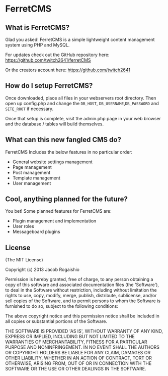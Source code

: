 FerretCMS
=========

What is FerretCMS?
--------------
Glad you asked! FerretCMS is a simple lightweight content management system using PHP and MySQL.

For updates check out the GitHub repository here:
https://github.com/twitch2641/ferretCMS

Or the creators account here:
https://github.com/twitch2641

How do I setup FerretCMS?
--------------
Once downloaded, place all files in your webservers root directory.
Then open up config.php and change the <code>DB_HOST</code>, <code>DB_USERNAME</code>,<code>DB_PASSWORD</code> and <code>SITE_ROOT</code> if necessary.

Once that setup is complete, visit the admin.php page in your web browser and the database / tables will build themselves.

What can this new fangled CMS do?
--------------
FerretCMS Includes the below features in no particular order:
- General website settings management
- Page management
-	Post management
-	Template management
-	User management

Cool, anything planned for the future?
--------------
You bet! Some planned features for FerretCMS are:
- Plugin management and implementation
- User roles
- Messageboard plugins

License
--------------
(The MIT License)

Copyright (c) 2013 Jacob Rogaishio

Permission is hereby granted, free of charge, to any person obtaining a copy of this software and associated documentation files (the 'Software'), to deal in the Software without restriction, including without limitation the rights to use, copy, modify, merge, publish, distribute, sublicense, and/or sell copies of the Software, and to permit persons to whom the Software is furnished to do so, subject to the following conditions:

The above copyright notice and this permission notice shall be included in all copies or substantial portions of the Software.

THE SOFTWARE IS PROVIDED 'AS IS', WITHOUT WARRANTY OF ANY KIND, EXPRESS OR IMPLIED, INCLUDING BUT NOT LIMITED TO THE WARRANTIES OF MERCHANTABILITY, FITNESS FOR A PARTICULAR PURPOSE AND NONINFRINGEMENT. IN NO EVENT SHALL THE AUTHORS OR COPYRIGHT HOLDERS BE LIABLE FOR ANY CLAIM, DAMAGES OR OTHER LIABILITY, WHETHER IN AN ACTION OF CONTRACT, TORT OR OTHERWISE, ARISING FROM, OUT OF OR IN CONNECTION WITH THE SOFTWARE OR THE USE OR OTHER DEALINGS IN THE SOFTWARE.

